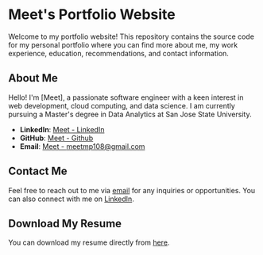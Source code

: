 # Meet's Portfolio Website

Welcome to my portfolio website! This repository contains the source code for my personal portfolio where you can find more about me, my work experience, education, recommendations, and contact information.

## About Me

Hello! I'm [Meet], a passionate software engineer with a keen interest in web development, cloud computing, and data science. I am currently pursuing a Master's degree in Data Analytics at San Jose State University.

- **LinkedIn**: [Meet - LinkedIn](https://www.linkedin.com/in/meetpatel06/)
- **GitHub**: [Meet - Github](https://github.com/meetp06)
- **Email**: [Meet - meetmp108@gmail.com](mailto:meetmp108@gmail.com)

## Contact Me

Feel free to reach out to me via [email](mailto:meetmp108@gmail.com) for any inquiries or opportunities. You can also connect with me on [LinkedIn](https://www.linkedin.com/in/meetpatel06/).

## Download My Resume

You can download my resume directly from [here](https://meetp06.github.io/#/resume).


